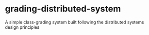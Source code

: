 # grading-distributed-system
A simple class-grading system built following the distributed systems design principles
